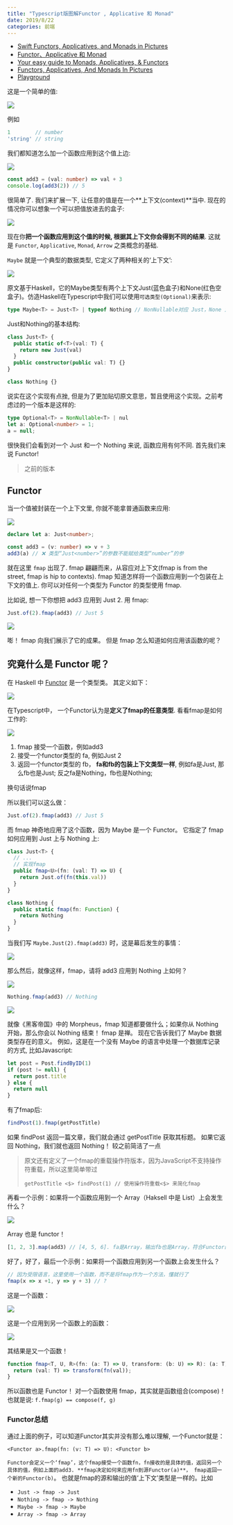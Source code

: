 ```yaml
---
title: "Typescript版图解Functor , Applicative 和 Monad"
date: 2019/8/22
categories: 前端
---
```


- [Swift Functors, Applicatives, and Monads in Pictures](http://www.mokacoding.com/blog/functor-applicative-monads-in-pictures/)
- [Functor、Applicative 和 Monad](http://blog.leichunfeng.com/blog/2015/11/08/functor-applicative-and-monad/)
- [Your easy guide to Monads, Applicatives, & Functors](https://medium.com/@lettier/your-easy-guide-to-monads-applicatives-functors-862048d61610)
- [Functors, Applicatives, And Monads In Pictures](http://adit.io/posts/2013-04-17-functors,_applicatives,_and_monads_in_pictures.html#translations)
- [Playground](https://codesandbox.io/s/functors-applicatives-and-monads-in-pictures-p753n)

这是一个简单的值:

![](/images/ts-fam/value.png)

例如

```ts
1        // number
'string' // string
```

我们都知道怎么加一个函数应用到这个值上边:

![](/images/ts-fam/value_apply.png)

```ts
const add3 = (val: number) => val + 3
console.log(add3(2)) // 5
```

很简单了. 我们来扩展一下, 让任意的值是在一个**上下文(context)**当中. 现在的情况你可以想象一个可以把值放进去的盒子:

![](/images/ts-fam/value_and_context.png)

现在你**把一个函数应用到这个值的时候, 根据其上下文你会得到不同的结果**. 这就是 `Functor`, `Applicative`, `Monad`, `Arrow` 之类概念的基础. 

`Maybe` 就是一个典型的数据类型, 它定义了两种相关的‘上下文’:

![](/images/ts-fam/context.png)

原文基于Haskell，它的Maybe类型有两个上下文Just(蓝色盒子)和None(红色空盒子)。仿造Haskell在Typescript中我们可以使用`可选类型(Optional)`来表示:

```ts
type Maybe<T> = Just<T> | typeof Nothing // NonNullable对应 Just，None 对应Nothing
```

Just和Nothing的基本结构:

```ts
class Just<T> {
  public static of<T>(val: T) {
    return new Just(val)
  }
  public constructor(public val: T) {}
}

class Nothing {}
```

说实在这个实现有点挫, 但是为了更加贴切原文意思，暂且使用这个实现。之前考虑过的一个版本是这样的:

```ts
type Optional<T> = NonNullable<T> | nul
let a: Optional<number> = 1;
a = null;
```

很快我们会看到对一个 Just<a> 和一个 Nothing 来说, 函数应用有何不同. 首先我们来说 Functor!

> 之前的版本

## Functor

当一个值被封装在一个上下文里, 你就不能拿普通函数来应用:

![](/images/ts-fam/no_fmap_ouch.png)

```ts
declare let a: Just<number>;

const add3 = (v: number) => v + 3
add3(a) // ❌ 类型“Just<number>”的参数不能赋给类型“number”的参
```

就在这里 `fmap` 出现了. fmap 翩翩而来，从容应对上下文(fmap is from the street, fmap is hip to contexts). fmap 知道怎样将一个函数应用到一个包装在上下文的值上. 你可以对任何一个类型为 Functor 的类型使用 fmap.

比如说, 想一下你想把 add3 应用到 Just 2. 用 fmap:

```ts
Just.of(2).fmap(add3) // Just 5
```

![](/images/ts-fam/fmap_apply.png)

嘭！ fmap 向我们展示了它的成果。 但是 fmap 怎么知道如何应用该函数的呢？

## 究竟什么是 Functor 呢？

在 Haskell 中 [Functor](https://learnyoua.haskell.sg/content/zh-cn/ch03/type-and-typeclass.html#typeclasses%E5%85%A5%E9%97%A8) 是一个类型类。 其定义如下：

![](/images/ts-fam/functor_def.png)

在Typescript中， 一个Functor认为是**定义了fmap的任意类型**. 看看fmap是如何工作的:

![](/images/ts-fam/fmap_def.png)

1. fmap 接受一个函数，例如add3
2. 接受一个functor类型的 fa, 例如Just 2
3. 返回一个functor类型的 fb， **fa和fb的包装上下文类型一样**, 例如fa是Just, 那么fb也是Just; 反之fa是Nothing，fb也是Nothing; 

换句话说fmap

所以我们可以这么做：

```ts
Just.of(2).fmap(add3) // Just 5
```

而 fmap 神奇地应用了这个函数，因为 Maybe 是一个 Functor。 它指定了 fmap 如何应用到 Just 上与 Nothing 上:

```ts
class Just<T> {
  // ...
  // 实现fmap
  public fmap<U>(fn: (val: T) => U) {
    return Just.of(fn(this.val))
  }
}

class Nothing {
  public static fmap(fn: Function) {
    return Nothing
  }
}
```

当我们写 `Maybe.Just(2).fmap(add3)` 时，这是幕后发生的事情：

![](/images/ts-fam/fmap_just.png)

那么然后，就像这样，fmap，请将 add3 应用到 Nothing 上如何？

![](/images/ts-fam/fmap_nothing.png)

```ts
Nothing.fmap(add3) // Nothing
```

![](/images/ts-fam/bill.png)

就像《黑客帝国》中的 Morpheus，fmap 知道都要做什么；如果你从 Nothing 开始，那么你会以 Nothing 结束！ fmap 是禅。 现在它告诉我们了 Maybe 数据类型存在的意义。 例如，这是在一个没有 Maybe 的语言中处理一个数据库记录的方式, 比如Javascript:

```js
let post = Post.findByID(1)
if (post != null) {
  return post.title
} else {
  return null
}
```

有了fmap后:

```ts
findPost(1).fmap(getPostTitle)
```

如果 findPost 返回一篇文章，我们就会通过 getPostTitle 获取其标题。 如果它返回 Nothing，我们就也返回 Nothing！ 较之前简洁了一点

> 原文还有定义了一个fmap的重载操作符版本，因为JavaScript不支持操作符重载，所以这里简单带过
> 
> ```
> getPostTitle <$> findPost(1) // 使用操作符重载<$> 来简化fmap
> ```

再看一个示例：如果将一个函数应用到一个 Array（Haksell 中是 List）上会发生什么？

![](/images/ts-fam/fmap_list.png)

Array 也是 functor！

```ts
[1, 2, 3].map(add3) // [4, 5, 6]. fa是Array，输出fb也是Array，符合Functor的定义
```

好了，好了，最后一个示例：如果将一个函数应用到另一个函数上会发生什么？

```ts
// 因为受限语言，这里使用一个函数，而不是将fmap作为一个方法，懂就行了
fmap(x => x +1, y => y + 3) // ?
```

这是一个函数：

![](/images/ts-fam/function_with_value.png)

这是一个应用到另一个函数上的函数：

![](/images/ts-fam/fmap_function.png)

其结果是又一个函数！

```ts
function fmap<T, U, R>(fn: (a: T) => U, transform: (b: U) => R): (a: T) => R {
  return (val: T) => transform(fn(val));
}
```

所以函数也是 Functor！ 对一个函数使用 fmap，其实就是函数组合(compose)！ 也就是说: `f.fmap(g) == compose(f, g)`

### Functor总结

通过上面的例子，可以知道Functor其实并没有那么难以理解, 一个Functor就是：

```
<Functor a>.fmap(fn: (v: T) => U): <Functor b>
```

`Functor会定义一个‘fmap’，这个fmap接受一个函数fn，fn接收的是具体的值，返回另一个具体的值，例如上面的add3. **fmap决定如何来应用fn到源Functor(a)**， fmap返回一个新的Functor(b)`。 也就是fmap的源和输出的值‘上下文’类型是一样的。比如

- `Just -> fmap -> Just`
- `Nothing -> fmap -> Nothing`
- `Maybe -> fmap -> Maybe`
- `Array -> fmap -> Array`

<br>
